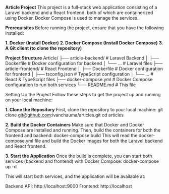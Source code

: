 **Article Project**
This project is a full-stack web application consisting of a Laravel backend and a React frontend, both of which are containerized using Docker. Docker Compose is used to manage the services.

**Prerequisites**
Before running the project, ensure that you have the following installed:

**1. Docker (Install Docker)**
**2. Docker Compose (Install Docker Compose)**
**3. A Git client (to clone the repository)**


**Project Structure**
Article/
├── article-backend/          # Laravel Backend
│   ├── Dockerfile            # Docker configuration for backend
│   └── ...                  # Laravel files
├── article-frontend/         # React Frontend
│   ├── Dockerfile            # Docker configuration for frontend
│   ├── tsconfig.json         # TypeScript configuration
│   └── ...                  # React & TypeScript files
├── docker-compose.yml        # Docker Compose configuration to run both services
└── README.md                 # This file


Setting Up the Project
Follow these steps to get the project up and running on your local machine:

**1. Clone the Repository**
First, clone the repository to your local machine:
git clone git@github.com:ivanchauma/articles.git
cd articles

**2. Build the Docker Containers**
Make sure that Docker and Docker Compose are installed and running. Then, build the containers for both the frontend and backend:
docker-compose build
This will read the docker-compose.yml file and build the Docker images for both the Laravel backend and React frontend.

**3. Start the Application**
Once the build is complete, you can start both services (backend and frontend) with Docker Compose:
docker-compose up -d

This will start both services, and the application will be available at:

Backend API: http://localhost:9000
Frontend: http://localhost
